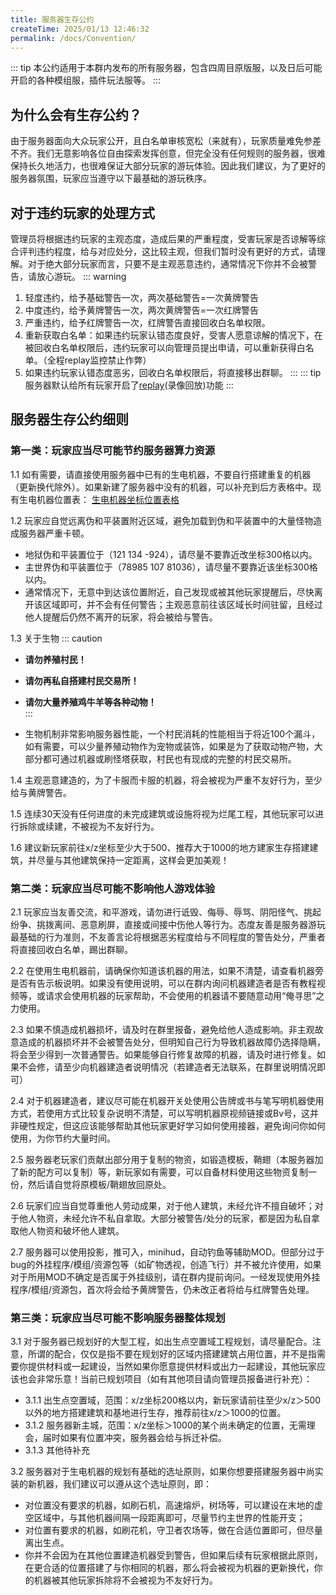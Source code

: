 ```yaml
---
title: 服务器生存公约
createTime: 2025/01/13 12:46:32
permalink: /docs/Convention/
---
```

::: tip
本公约适用于本群内发布的所有服务器，包含四周目原版服，以及日后可能开启的各种模组服，插件玩法服等。
:::
## 为什么会有生存公约？

由于服务器面向大众玩家公开，且白名单审核宽松（来就有），玩家质量难免参差不齐。我们无意影响各位自由探索发挥创意，但完全没有任何规则的服务器，很难保持长久地活力，也很难保证大部分玩家的游玩体验。因此我们建议，为了更好的服务器氛围，玩家应当遵守以下最基础的游玩秩序。

## 对于违约玩家的处理方式

管理员将根据违约玩家的主观态度，造成后果的严重程度，受害玩家是否谅解等综合评判违约程度，给与对应处分，这比较主观，但我们暂时没有更好的方式，请理解。对于绝大部分玩家而言，只要不是主观恶意违约，通常情况下你并不会被警告，请放心游玩。
::: warning
1. 轻度违约，给予基础警告一次，两次基础警告=一次黄牌警告
2. 中度违约，给予黄牌警告一次，两次黄牌警告=一次红牌警告
3. 严重违约，给予红牌警告一次，红牌警告直接回收白名单权限。
4. 重新获取白名单：如果违约玩家认错态度良好，受害人愿意谅解的情况下，在被回收白名单权限后，违约玩家可以向管理员提出申请，可以重新获得白名单。（全程replay监控禁止作弊）
5. 如果违约玩家认错态度恶劣，回收白名单权限后，将直接移出群聊。
:::
::: tip
服务器默认给所有玩家开启了[replay](https://www.mcmod.cn/class/1203.html)(录像回放)功能
:::
## 服务器生存公约细则

### 第一类：玩家应当尽可能节约服务器算力资源

1.1 如有需要，请直接使用服务器中已有的生电机器，不要自行搭建重复的机器（更新换代除外）。如果新建了服务器中没有的机器，可以补充到后方表格中。现有生电机器位置表：
[生电机器坐标位置表格](https://docs.qq.com/sheet/DV0p5Zm90bEp2bkRT?tab=zrms3a)

1.2 玩家应自觉远离伪和平装置附近区域，避免加载到伪和平装置中的大量怪物造成服务器严重卡顿。

- 地狱伪和平装置位于（121 134 -924），请尽量不要靠近改坐标300格以内。
- 主世界伪和平装置位于（78985 107 81036），请尽量不要靠近该坐标300格以内。
- 通常情况下，无意中到达该位置附近，自己发现或被其他玩家提醒后，尽快离开该区域即可，并不会有任何警告；主观恶意前往该区域长时间驻留，且经过他人提醒后仍然不离开的玩家，将会被给与警告。

1.3 关于生物
::: caution

- **请勿养殖村民！**  

- **请勿再私自搭建村民交易所！**  

- **请勿大量养殖鸡牛羊等各种动物！**  
:::
- 生物机制非常影响服务器性能，一个村民消耗的性能相当于将近100个漏斗，如有需要，可以少量养殖动物作为宠物或装饰，如果是为了获取动物产物，大部分都可通过机器或刷怪塔获取，村民也有现成的完整的村民交易所。

1.4 主观恶意建造的，为了卡服而卡服的机器，将会被视为严重不友好行为，至少给与黄牌警告。

1.5 连续30天没有任何进度的未完成建筑或设施将视为烂尾工程，其他玩家可以进行拆除或续建，不被视为不友好行为。

1.6 建议新玩家前往x/z坐标至少大于500、推荐大于1000的地方建家生存搭建建筑，并尽量与其他建筑保持一定距离，这样会更加美观！

### 第二类：玩家应当尽可能不影响他人游戏体验

2.1 玩家应当友善交流，和平游戏，请勿进行诋毁、侮辱、辱骂、阴阳怪气、挑起纷争、挑拨离间、恶意刷屏，直接或间接中伤他人等行为。态度友善是服务器游玩最基础的行为准则，不友善言论将根据恶劣程度给与不同程度的警告处分，严重者将直接回收白名单，踢出群聊。

2.2 在使用生电机器前，请确保你知道该机器的用法，如果不清楚，请查看机器旁是否有告示板说明。如果没有使用说明，可以在群内询问机器建造者是否有教程视频等，或请求会使用机器的玩家帮助，不会使用的机器请不要随意动用“俺寻思”之力使用。

2.3 如果不慎造成机器损坏，请及时在群里报备，避免给他人造成影响。非主观故意造成的机器损坏并不会被警告处分，但明知自己行为导致机器故障仍选择隐瞒，将会至少得到一次普通警告。如果能够自行修复故障的机器，请及时进行修复。如果不会修，请至少向机器建造者说明情况（若建造者无法联系，在群里说明情况即可）

2.4 对于机器建造者，建议尽可能在机器开关处使用公告牌或书与笔写明机器使用方式，若使用方式比较复杂说明不清楚，可以写明机器原视频链接或Bv号，这并非硬性规定，但这应该能够帮助其他玩家更好学习如何使用接器，避免询问你如何使用，为你节约大量时间。

2.5 服务器老玩家们贡献出部分用于复制的物资，如锻造模板，鞘翅（本服务器加了新的配方可以复制）等，新玩家如有需要，可以自备材料使用这些物资复制一份，然后请自觉将原模板/鞘翅放回原处。

2.6 玩家们应当自觉尊重他人劳动成果，对于他人建筑，未经允许不擅自破坏；对于他人物资，未经允许不私自拿取。大部分被警告/处分的玩家，都是因为私自拿取他人物资和破坏他人建筑。

2.7 服务器可以使用投影，推可入，minihud，自动钓鱼等辅助MOD。但部分过于bug的外挂程序/模组/资源包等（如矿物透视，创造飞行）并不被允许使用，如果对于所用MOD不确定是否属于外挂级别，请在群内提前询问。一经发现使用外挂程序/模组/资源包，首次将会给予黄牌警告，仍未改正者将给与红牌警告处理。

### 第三类：玩家应当尽可能不影响服务器整体规划

3.1 对于服务器已规划好的大型工程，如出生点空置域工程规划，请尽量配合。注意，所谓的配合，仅仅是指不要在规划好的区域内搭建建筑占用位置，并不是指需要你提供材料或一起建设，当然如果你愿意提供材料或出力一起建设，其他玩家应该也会非常乐意！当前已规划项目（如有其他项目请向管理员报备进行补充）：

- 3.1.1 出生点空置域，范围：x/z坐标200格以内，新玩家请前往至少x/z＞500以外的地方搭建建筑和基地进行生存，推荐前往x/z＞1000的位置。
- 3.1.2 服务器新主城，范围：x/z坐标＞1000的某个尚未确定的位置，无需理会，届时如果有位置冲突，服务器会给与拆迁补偿。
- 3.1.3 其他待补充

3.2 服务器对于生电机器的规划有基础的选址原则，如果你想要搭建服务器中尚实装的新机器，我们建议可以遵从这个选址原则，即：

- 对位置没有要求的机器，如刷石机，高速熔炉，树场等，可以建设在末地的虚空区域中，与其他机器间隔一段距离即可，尽量节约主世界的性能开支；
- 对位置有要求的机器，如刷花机，守卫者农场等，做在合适位置即可，但尽量离出生点。
- 你并不会因为在其他位置建造机器受到警告，但如果后续有玩家根据此原则，在更合适的位置搭建了与你相同的机器，那么将会被视为机器的更新换代，你的机器被其他玩家拆除将不会被视为不友好行为。
